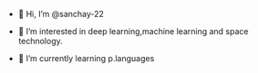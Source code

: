 - 👋 Hi, I’m @sanchay-22
- 👀 I’m interested in deep learning,machine learning and space technology.

- 🌱 I’m currently learning p.languages


<!---
sanchay-22/sanchay-22 is a ✨ special ✨ repository because its `README.md` (this file) appears on your GitHub profile.
You can click the Preview link to take a look at your changes.
--->
